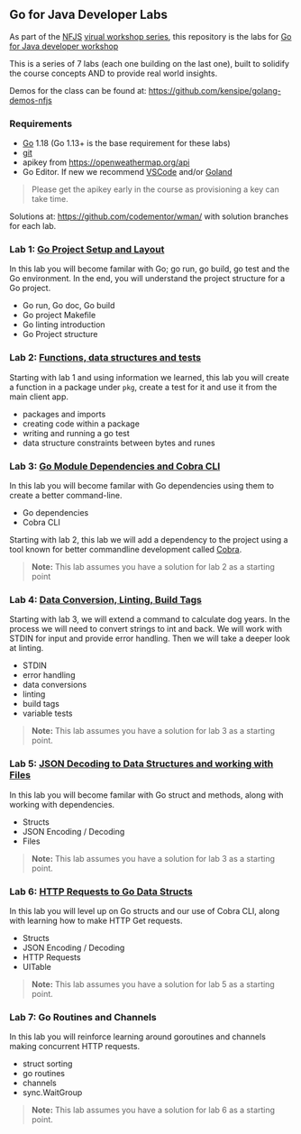 ## Go for Java Developer Labs

As part of the [NFJS](https://nofluffjuststuff.com/) [virual workshop series](https://nofluffjuststuff.com/virtual-workshops), this repository is the labs for [Go for Java developer workshop](https://nofluffjuststuff.com/virtual-workshops/180/golang_for_java_developers)

This is a series of 7 labs (each one building on the last one), built to solidify the course concepts AND to provide real world insights.

Demos for the class can be found at: https://github.com/kensipe/golang-demos-nfjs

### Requirements

* [Go](https://go.dev/doc/install) 1.18 (Go 1.13+ is the base requirement for these labs)
* [git](https://git-scm.com/downloads)
* apikey from https://openweathermap.org/api 
* Go Editor.  If new we recommend [VSCode](https://code.visualstudio.com/) and/or [Goland](https://www.jetbrains.com/go/promo/)

> Please get the apikey early in the course as provisioning a key can take time.

Solutions at: https://github.com/codementor/wman/ with solution branches for each lab.


### Lab 1:  [Go Project Setup and Layout](lab1.md)

In this lab you will become familar with Go; go run, go build, go test and the Go environment.  In the end, you will understand the project structure for a Go project. 

* Go run, Go doc, Go build
* Go project Makefile
* Go linting introduction
* Go Project structure

### Lab 2:  [Functions, data structures and tests](lab2.md)

Starting with lab 1 and using information we learned, this lab you will create a function in a package under `pkg`, create a test for it and use it from the main client app.

* packages and imports
* creating code within a package
* writing and running a go test
* data structure constraints between bytes and runes

### Lab 3: [Go Module Dependencies and Cobra CLI](lab3.md)

In this lab you will become familar with Go dependencies using them to create a better command-line.

* Go dependencies
* Cobra CLI

Starting with lab 2, this lab we will add a dependency to the project using a tool known for better commandline development called [Cobra](https://github.com/spf13/cobra).

> **Note:** This lab assumes you have a solution for lab 2 as a starting point

### Lab 4: [Data Conversion, Linting, Build Tags](lab4.md)

Starting with lab 3, we will extend a command to calculate dog years. In the process we will need to convert strings to int and back.  We will work with STDIN for input and provide error handling. Then we will take a deeper look at linting.

* STDIN
* error handling
* data conversions
* linting
* build tags
* variable tests

> **Note:** This lab assumes you have a solution for lab 3 as a starting point.

### Lab 5: [JSON Decoding to Data Structures and working with Files](lab5.md)

In this lab you will become familar with Go struct and methods, along with working with dependencies. 

* Structs 
* JSON Encoding / Decoding
* Files

> **Note:** This lab assumes you have a solution for lab 3 as a starting point.

### Lab 6: [HTTP Requests to Go Data Structs](lab6.md)

In this lab you will level up on Go structs and our use of Cobra CLI,  along with learning how to make HTTP Get requests.

* Structs 
* JSON Encoding / Decoding
* HTTP Requests
* UITable

> **Note:** This lab assumes you have a solution for lab 5 as a starting point.

### Lab 7: Go Routines and Channels

In this lab you will reinforce learning around goroutines and channels making concurrent HTTP requests. 

* struct sorting
* go routines
* channels
* sync.WaitGroup

> **Note:** This lab assumes you have a solution for lab 6 as a starting point.

